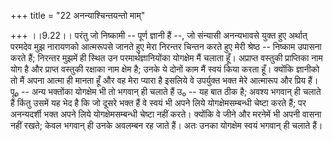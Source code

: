 +++
title = "22 अनन्याश्चिन्तयन्तो माम्"

+++
।।9.22।। परंतु जो निष्कामी -- पूर्ण ज्ञानी हैं --, जो संन्यासी अनन्यभावसे
युक्त हुए अर्थात् परमदेव मुझ नारायणको आत्मरूपसे जानते हुए मेरा निरन्तर
चिन्तन करते हुए मेरी श्रेष्ठ -- निष्काम उपासना करते हैं; निरन्तर मुझमें
ही स्थित उन परमार्थज्ञानियोंका योगक्षेम मैं चलाता हूँ। अप्राप्त वस्तुकी
प्राप्तिका नाम योग है और प्राप्त वस्तुकी रक्षाका नाम क्षेम है; उनके ये
दोनों काम मैं स्वयं किया करता हूँ। क्योंकि ज्ञानीको तो मैं अपना आत्मा ही
मानता हूँ और वह मेरा प्यारा है इसलिये वे उपर्युक्त भक्त मेरे आत्मारूप और
प्रिय हैं। पू₀ -- अन्य भक्तोंका योगक्षेम भी तो भगवान् ही चलाते हैं उ₀ --
यह बात ठीक है; अवश्य भगवान् ही चलाते हैं किंतु उसमें यह भेद है कि जो
दूसरे भक्त हैं वे स्वयं भी अपने लिये योगक्षेमसम्बन्धी चेष्टा करते हैं;
पर अनन्यदर्शी भक्त अपने लिये योगक्षेमसम्बन्धी चेष्टा नहीं करते। क्योंकि
वे जीने और मरनेमें भी अपनी वासना नहीं रखते; केवल भगवान् ही उनके अवलम्बन
रह जाते हैं। अतः उनका योगक्षेम स्वयं भगवान् ही चलाते हैं।
